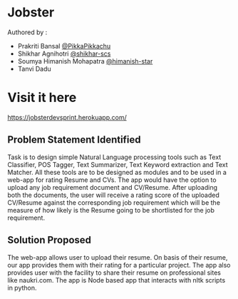 # Jobster
Authored by : 
 - Prakriti Bansal [@PikkaPikkachu](https://github.com/PikkaPikkachu)
 - Shikhar Agnihotri [@shikhar-scs](https://github.com/shikhar-scs)
 - Soumya Himanish Mohapatra [@himanish-star](https://github.com/himanish-star)
 - Tanvi Dadu

# Visit it here 
https://jobsterdevsprint.herokuapp.com/

## Problem Statement Identified 
Task is to design simple Natural Language processing tools such as Text Classifier, POS Tagger, Text Summarizer, Text Keyword extraction and Text Matcher. All these tools are to be designed as modules and to be used in a web-app for rating Resume and CVs. The app would have the option to upload any job requirement document and CV/Resume. After uploading both the documents, the user will receive a rating score of the uploaded CV/Resume against the corresponding job requirement which will be the measure of how likely is the Resume going to be shortlisted for the job requirement.

## Solution Proposed 
The web-app allows user to upload their resume. On basis of their resume, our app provides them with their rating for a particular project. The app also provides user with the facility to share their resume on professional sites like naukri.com. 
The app is Node based app that interacts with nltk scripts in python.  
